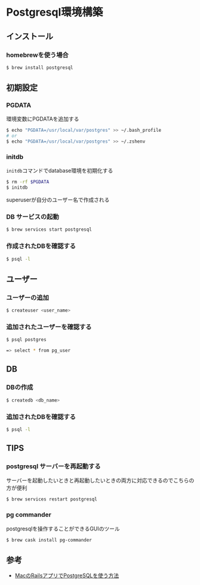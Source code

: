 Postgresql環境構築
==

インストール
--
### homebrewを使う場合
```sh
$ brew install postgresql
```

初期設定
--
### PGDATA
環境変数にPGDATAを追加する
```sh
$ echo "PGDATA=/usr/local/var/postgres" >> ~/.bash_profile
# or
$ echo "PGDATA=/usr/local/var/postgres" >> ~/.zshenv
```

### initdb
`initdb`コマンドでdatabase環境を初期化する
```sh
$ rm -rf $PGDATA
$ initdb
```
superuserが自分のユーザー名で作成される

### DB サービスの起動
```sh
$ brew services start postgresql
```

### 作成されたDBを確認する
```sh
$ psql -l
```
ユーザー
--
### ユーザーの追加
```sh
$ createuser <user_name>
```

### 追加されたユーザーを確認する
```sh
$ psql postgres

=> select * from pg_user
```
DB
--
### DBの作成
```sh
$ createdb <db_name>
```

### 追加されたDBを確認する
```sh
$ psql -l
```

TIPS
--
### postgresql サーバーを再起動する
サーバーを起動したいときと再起動したいときの両方に対応できるのでこちらの方が便利
```sh
$ brew services restart postgresql
```

### pg commander
postgresqlを操作することができるGUIのツール
```sh
$ brew cask install pg-commander
```

参考
--
+ [MacのRailsアプリでPostgreSQLを使う方法](http://qiita.com/yh2020/items/8be3087004d100fe752b)
